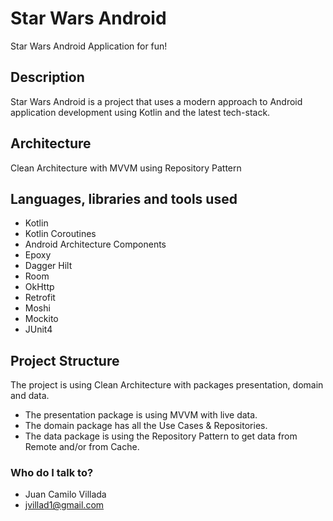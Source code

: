 # Star Wars Android
Star Wars Android Application for fun!

## Description
Star Wars Android is a project that uses a modern approach to Android application development using Kotlin 
and the latest tech-stack.

## Architecture
Clean Architecture with MVVM using Repository Pattern

## Languages, libraries and tools used
- Kotlin
- Kotlin Coroutines
- Android Architecture Components
- Epoxy
- Dagger Hilt
- Room
- OkHttp
- Retrofit
- Moshi
- Mockito
- JUnit4

## Project Structure
The project is using Clean Architecture with packages presentation, domain and data.

- The presentation package is using MVVM with live data.
- The domain package has all the Use Cases & Repositories.
- The data package is using the Repository Pattern to get data from Remote and/or from Cache.

### Who do I talk to? ###

* Juan Camilo Villada 
* jvillad1@gmail.com
